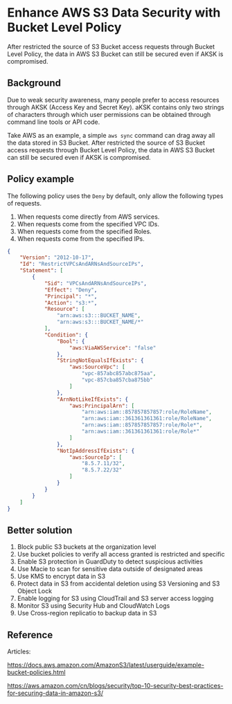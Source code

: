 # Enhance AWS S3 Data Security with Bucket Level Policy


After restricted the source of S3 Bucket access requests through Bucket Level Policy, the data in AWS S3 Bucket can still be secured even if AKSK is compromised.

<!--more-->

## Background

Due to weak security awareness, many people prefer to access resources through AKSK (Access Key and Secret Key). aKSK contains only two strings of characters through which user permissions can be obtained through command line tools or API code. 

Take AWS as an example, a simple `aws sync` command can drag away all the data stored in S3 Bucket. After restricted the source of S3 Bucket access requests through Bucket Level Policy, the data in AWS S3 Bucket can still be secured even if AKSK is compromised.

## Policy example

The following policy uses the `Deny` by default, only allow the following types of requests.

1. When requests come directly from AWS services.
2. When requests come from the specified VPC IDs.
3. When requests come from the specified Roles.
4. When requests come from the specified IPs.

```json
{
    "Version": "2012-10-17",
    "Id": "RestrictVPCsAndARNsAndSourceIPs",
    "Statement": [
        {
            "Sid": "VPCsAndARNsAndSourceIPs",
            "Effect": "Deny",
            "Principal": "*",
            "Action": "s3:*",
            "Resource": [
                "arn:aws:s3:::BUCKET_NAME",
                "arn:aws:s3:::BUCKET_NAME/*"
            ],
            "Condition": {
                "Bool": {
                    "aws:ViaAWSService": "false"
                },            
                "StringNotEqualsIfExists": {
                    "aws:SourceVpc": [
                        "vpc-857abc857abc875aa",
                        "vpc-857cba857cba875bb"
                    ]
                },
                "ArnNotLikeIfExists": {
                    "aws:PrincipalArn": [
                        "arn:aws:iam::857857857857:role/RoleName",
                        "arn:aws:iam::361361361361:role/RoleName",
                        "arn:aws:iam::857857857857:role/Role*",
                        "arn:aws:iam::361361361361:role/Role*"
                    ]
                },
                "NotIpAddressIfExists": {
                    "aws:SourceIp": [
                        "8.5.7.11/32",
                        "8.5.7.22/32"
                    ]
                }
            }
        }
    ]
}
```

## Better solution

1. Block public S3 buckets at the organization level
2. Use bucket policies to verify all access granted is restricted and specific
3. Enable S3 protection in GuardDuty to detect suspicious activities
4. Use Macie to scan for sensitive data outside of designated areas
5. Use KMS to encrypt data in S3
6. Protect data in S3 from accidental deletion using S3 Versioning and S3 Object Lock
7. Enable logging for S3 using CloudTrail and S3 server access logging
8. Monitor S3 using Security Hub and CloudWatch Logs
9. Use Cross-region replicatio to backup data in S3

## Reference

Articles:

https://docs.aws.amazon.com/AmazonS3/latest/userguide/example-bucket-policies.html

https://aws.amazon.com/cn/blogs/security/top-10-security-best-practices-for-securing-data-in-amazon-s3/

